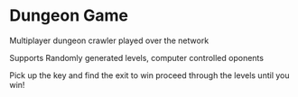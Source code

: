 # Dungeon Game

Multiplayer dungeon crawler played over the network

Supports Randomly generated levels, computer controlled oponents

Pick up the key and find the exit to win proceed through the levels until you win!
